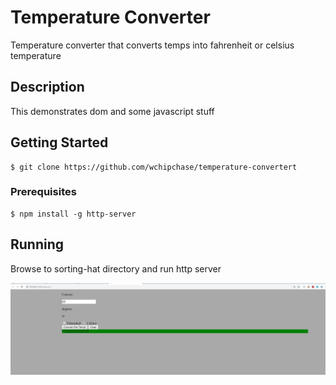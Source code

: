 # Temperature Converter
Temperature converter that converts temps into fahrenheit or celsius temperature

## Description
This demonstrates dom and some javascript stuff

## Getting Started
```
$ git clone https://github.com/wchipchase/temperature-convertert
```
### Prerequisites
```
$ npm install -g http-server
```

## Running
Browse to sorting-hat directory and run http server

![temperature-converter](https://raw.githubusercontent.com/wchipchase/temperature-converter/master/screenshots/temperature-converter.JPG "Temperature Converter")
